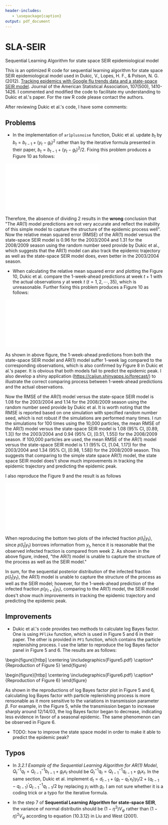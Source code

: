 ```yaml
---
header-includes:
   - \usepackage{caption}
output: pdf_document
---
```

# SLA-SEIR
Sequential Learning Algorithm for state space SEIR epidemiological model

This is an optimized R code  for sequential learning algorithm for state space SEIR epidemiological model used in Dukic, V., Lopes, H. F., & Polson, N. G. (2012). [Tracking epidemics with Google flu trends data and a state-space SEIR model](http://www.tandfonline.com/doi/abs/10.1080/01621459.2012.713876). Journal of the American Statistical Association, 107(500), 1410-1426. I commented and modified the code to facilitate my understanding to Dukic et al.'s paper. For the raw R code please contact the authors.

After reviewing Dukic et al.'s code, I have some comments:

## Problems

* In the implementation of `ar1plusnoise` function, Dukic et al. update $b_t$ by $b_t = b_{t-1} + (y_t - g_t)^2$ rather than by the iterative formula presented in their paper, $b_t = b_{t-1} + (y_t - g_t)^2/2$. Fixing this problem produces a Figure 10 as follows:

![Figure10_divide2](Figure10_divide2.pdf)

Therefore, the absence of dividing 2 results in the **wrong** conclusion that "The AR(1) model predictions are not very accurate and reflect the inability of this simple model to capture the structure of the epidemic process well". Now the relative mean squared error (RMSE) of the AR(1) model versus the state-space SEIR model is 0.96 for the 2003/2004 and 1.31 for the 2008/2009 season using the random number seed provide by Dukic et al., which suggests that the AR(1) model can also track the epidemic trajectory as well as the state-space SEIR model does, even better in the 2003/2004 season.

* When calculating the relative mean squared error and plotting the Figure 10, Dukic et al. compare the 1-week-ahead predictions at week $t+1$ with the actual observations $y$ at week $t$ ($t=1,2,\cdots,35$), which is unreasonable. Further fixing this problem produces a Figure 10 as follows:

![Figure10](Figure10.pdf)

As shown in above figure, the 1-week-ahead predictions from both the state-space SEIR model and AR(1) model suffer 1-week lag compared to the corresponding observations, which is also confirmed by Figure 8 in Dukic et al.'s paper. It is obvious that both models fail to predict the epidemic peak. I also develop a shiny application (https://caijun.shinyapps.io/forecast/) to illustrate the correct comparing process between 1-week-ahead predictions and the actual observations.

Now the RMSE of the AR(1) model versus the state-space SEIR model is 1.08 for the 2003/2004 and 1.14 for the 2008/2009 season using the random number seed provide by Dukic et al. It is worth noting that the RMSE is reported based on one simulation with specified random number seed, which is not robust if the simulations are performed many times. I run the simulations for 100 times using the 10,000 particles, the mean RMSE of the AR(1) model versus the state-space SEIR model is 1.08 (95% CI, [0.89, 1.3]) for the 2003/2004 and 0.94 (95% CI, [0.51, 1.55]) for the 2008/2009 season. If 100,000 particles are used, the mean RMSE of the AR(1) model versus the state-space SEIR model is 1.1 (95% CI, [1.04, 1.17]) for the 2003/2004 and 1.34 (95% CI, [0.98, 1.58]) for the 2008/2009 season. This suggests that comparing to the simple state space AR(1) model, the state space SEIR model does't show much improvements in tracking the epidemic trajectory and predicting the epidemic peak.

I also reproduce the Figure 9 and the result is as follows

![Figure9](Figure9.pdf)

When reproducing the bottom two plots of the infected fraction $p(I_t|y_t)$, since $p(I_t|y_t)$ borrows information from $y_t$, hence it is reasonable that the observed infected fraction is compared from week 2. As shown in the above figure, indeed, "the AR(1) model is unable to capture the structure of the process as well as the SEIR model."

In sum, for the sequential posterior distribution of the infected fraction $p(I_t|y_t)$, the AR(1) model is unable to capture the structure of the process as well as the SEIR model; however, for the 1-week-ahead prediction of the infected fraction $p(y_{t+1}|y_t)$, comparing to the AR(1) model, the SEIR model does't show much improvements in tracking the epidemic trajectory and predicting the epidemic peak.

## Improvements

* Dukic et al.'s code provides two methods to calculate log Bayes factor. One is using `PFlike` function, which is used in Figure 5 and 6 in their paper. The other is provided in `PF1` function, which contains the particle replenishing process. I use the latter to reproduce the log Bayes factor panel in Figure 5 and 6. The results are as follows:

\begin{figure}[htbp]
\centering
\includegraphics{Figure5.pdf}
\caption*{Reproduction of Figure 5}
\end{figure}

\begin{figure}[htbp]
\centering
\includegraphics{Figure6.pdf}
\caption*{Reproduction of Figure 6}
\end{figure}

As shown in the reproductions of log Bayes factor plot in Figure 5 and 6, calculating log Bayes factor with particle replenishing process is more rensonable as it more sensitive to the variations in transmission parameter $\beta$. For example, in the Figure 5, while the transmission began to increase sharply around 12/14/03, the log Bayes factor began to decrease, indicating less evidence in favor of a seasonal epidemic. The same phenomenon can be observed in Figure 6.

* TODO: how to improve the state space model in order to make it able to predict the epidemic peak?

## Typos

* In *3.2.1 Example of the Sequential Learning Algorithm for AR(1) Model*, $Q_t^{-1}q_t = Q_{t-1}^{-1}b_{t-1} + g_tx_t$ should be $Q_t^{-1}q_t = Q_{t-1}^{-1}q_{t-1} + g_tx_t$. In the same section, Dukic et al. implement $d_t = d_{t-1} + (g_t - q_t^\prime x_t)y_t/2 + (q_{t-1}-q_{t-1})^\prime Q_{t-1}^{-1}q_{t-1}/2$ by replacing $y_t$ with $g_t$. I am not sure whether it is a coding trick or a typo for the iterative formula.

* In the step 7 of **Sequential Learning Algorithm for state-space SEIR**, the variance of normal distributin should be $(1 - \eta^2) V_{\psi}$ rather than $(1 - \eta)^2 V_{\psi}$ according to equation (10.3.12) in Liu and West (2001).